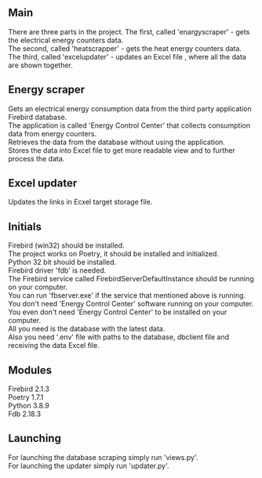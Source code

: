## Main
There are three parts in the project.
The first, called 'enargyscraper' - gets the electrical energy counters data.\
The second, called 'heatscrapper' - gets the heat energy counters data.\
The third, called 'excelupdater' - updates an Excel file , where all the data are shown together.

## Energy scraper
Gets an electrical energy consumption data from the third party application Firebird database.\
The application is called 'Energy Control Center' that collects consumption data from energy counters.\
Retrieves the data from the database without using the application.\
Stores the data into Excel file to get more readable view and to further process the data.

## Excel updater
Updates the links in Ecxel target storage file. 

## Initials
Firebird (win32) should be installed.\
The project works on Poetry, it should be installed and initialized.\
Python 32 bit should be installed.\
Firebird driver 'fdb' is needed.\
The Firebird service called FirebirdServerDefaultInstance should be running on your computer.\
You can run 'fbserver.exe' if the service that mentioned above is running.\
You don't need 'Energy Control Center' software running on your computer.\
You even don't  need 'Energy Control Center' to be installed on your computer.\
All you need is the database with the latest data.\
Also you need '.env' file with paths to the database, dbclient file and receiving the data Excel file.

## Modules 
Firebird 2.1.3\
Poetry 1.7.1\
Python 3.8.9\
Fdb    2.18.3

## Launching
For launching the database scraping simply run 'views.py'.\
For launching the updater simply run 'updater.py'.